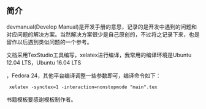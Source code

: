 ## 简介



devmanual(Develop Manual)是开发手册的意思，记录的是开发中遇到的问题和对应问题的解决方案。当然解决方案很少是自己原创的，不过将之记录下来，也是留作以后遇到类似问题的一个参考。



文档采用TexStudio工具编写，xelatex进行编译，我常用的编译环境是Ubuntu 12.04 LTS，Ubuntu 16.04 LTS

，Fedora 24，其他平台编译调整一些参数即可，编译命令如下：

```latex
 xelatex -synctex=1 -interaction=nonstopmode "main".tex
```

书籍模板要感谢模板制作者。

